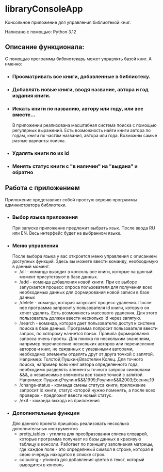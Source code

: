 # libraryConsoleApp
 Консольное приложение для управления библиотекой книг.
 
 Написано с помощью: Python 3.12

## Описание функционала:
С помощью программы библиотекарь может управлять базой книг.
А именно:
- ### Просматривать все книги, добавленные в библиотеку.
- ### Добавлять новые книги, вводя название, автора и год издания книги.
- ### Искать книги по названию, автору или году, или все вместе...
  В приложении реализована масштабная система поиска с помощью регулярных выражений. Есть возможность найти книги автора по годам, книги по частям названия, автора или года. Возможны самые разные варианты поиска.
- ### Удалять книги по их id
- ### Менять статус книги с "в наличии" на "выдана" и обратно


## Работа с приложением
Приложение представляет собой простую версию программы администратора библиотеки.
- ### Выбор языка приложения
  При запуске приложение предложит выбрать язык. После ввода RU или EN. Весь интерфейс будет на выбранном языке.
- ### Меню управления
  После выбора языка у вас откроется меню управления с описанием доступных функций. Здесь вы можете ввести команду, необходимую в данный момент.
  - /all - команда выводит в консоль все книги, которые на данный момент присутствуют в базе данных.
  - /add - команда добавления новой книги. При ее выборе запускается процесс опроса пользователя для получения всех необходимых данных для формирования новой записи в базе данных
  - /delete - команда, которая запускает процесс удаления. После нее программа запросит у пользователя id книги, которую он хочет удалить. Есть возможность массового удаления. Для этого пользователь должен ввести несколько id через запятую.
  - /search - команда, которая дает пользователю доступ к системе поиска в базе данных. Программа попросит пользователя ввести запрос, по которому начнется поиск. Правила формирования запроса очень просты. Для поиска по нескольким значениям, например перечисление нескольких авторов или перечисление авторов и книг, не связанных с указанными авторами, необходимо элементы отделять друг от друга точкой с запятой. Например: Толстой;Пушкин;Властелин Колец. Для точного поиска, например всех книг автора определенного года, необходимо разделять элементы точного запроса символами &&&, а независимые элементы все также точкой с запятой. Например: Пушкин;Роулинг&&&1999;Роулинг&&&2003;Есенин;19
  - /change-status - команда смены статуса книги, приложение запросит id книги, статус которой нужно поменять, а после всех проверок - предложит ввести новый статус.
  - /exit - команда выхода из приложения
- ### Дополнительные функции
  Для данного проекта пришлось реализовать несколько дополнительных инструментов
  - pretty_tables - утилита для преобразования списка словарей, которые программа получает из базы данных в красивую таблицу в консоли. Работает по принципу заполнения матрицы, где каждое поле - это определнный символ в строке, которая в свою очередь находится в списке строк.
  - colouring - утилита для добавления цветов в текст, который выводится в консоль
 
